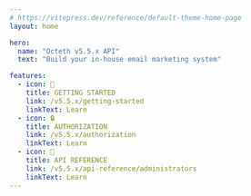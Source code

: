 ```yaml
---
# https://vitepress.dev/reference/default-theme-home-page
layout: home

hero:
  name: "Octeth v5.5.x API"
  text: "Build your in-house email marketing system"

features:
  - icon: 📍
    title: GETTING STARTED
    link: /v5.5.x/getting-started
    linkText: Learn
  - icon: 🔒
    title: AUTHORIZATION
    link: /v5.5.x/authorization
    linkText: Learn
  - icon: 🤖
    title: API REFERENCE
    link: /v5.5.x/api-reference/administrators
    linkText: Learn
---
```


